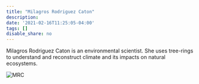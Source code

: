 ```yaml
---
title: "Milagros Rodriguez Caton"
description: 
date: '2021-02-16T11:25:05-04:00'
tags: []
disable_share: no
---
```

Milagros Rodriguez Caton is an environmental scientist. She uses tree-rings to understand and reconstruct climate and its impacts on natural ecosystems.

![MRC](/images/Mili_higherQ.jpg)